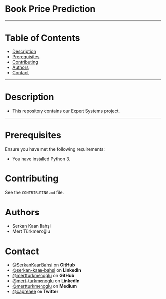 # Book Price Prediction
***
# Table of Contents
* [Description](#Description)
* [Prerequisites](#Prerequisites)
* [Contributing](#Contributing)
* [Authors](#Authors)
* [Contact](#Contact)
***
# Description
* This repository contains our Expert Systems project.
***
# Prerequisites
Ensure you have met the following requirements:
* You have installed Python 3.
# Contributing
See the `CONTRIBUTING.md` file.
# Authors
* Serkan Kaan Bahşi
* Mert Türkmenoğlu
# Contact
* [@SerkanKaanBahsi](https://github.com/SerkanKaanBahsi/) on **GitHub**
* [@serkan-kaan-bahsi](https://www.linkedin.com/in/serkan-kaan-bahsi/) on **LinkedIn**
* [@mertturkmenoglu](https://github.com/mertturkmenoglu/) on **GitHub**
* [@mert-turkmenoglu](https://www.linkedin.com/in/mert-turkmenoglu/) on **LinkedIn**
* [@mertturkmenoglu](https://medium.com/@mertturkmenoglu/) on **Medium**
* [@capreaee](https://twitter.com/capreaee/) on **Twitter**
